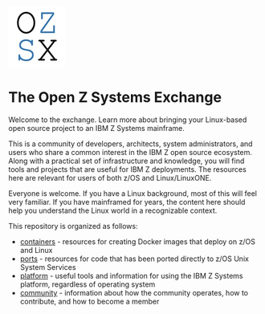 [openzsx logo]: images/OZSX_logo.jpg "openzsx logo"

!["openzsx logo"][openzsx logo]

# The Open Z Systems Exchange
Welcome to the exchange.  Learn more about bringing your Linux-based open source
project to an IBM Z Systems mainframe.

This is a community of developers, architects, system administrators, and users
who share a common interest in the IBM Z open source ecosystem.  Along with a
practical set of infrastructure and knowledge, you will find tools and projects
that are useful for IBM Z deployments.  The resources here are relevant for users
of both z/OS and Linux/LinuxONE.  

Everyone is welcome.  If you have a Linux background, most of this will feel very
familiar.  If you have mainframed for years, the content here should help you
understand the Linux world in a recognizable context.

This repository is organized as follows:
- [containers](./containers/README.md) - resources for creating Docker images that
deploy on z/OS and Linux
- [ports](./ports/README.md) - resources for code that has been ported directly
to z/OS Unix System Services
- [platform](./platform/README.md) - useful tools and information for using the
IBM Z Systems platform, regardless of operating system
- [community](https://github.com/openzsx/community) - information about how the
community operates, how to contribute, and how to become a member
